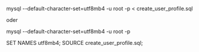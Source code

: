 mysql --default-character-set=utf8mb4 -u root -p < create_user_profile.sql

oder

mysql --default-character-set=utf8mb4 -u root -p

SET NAMES utf8mb4;
SOURCE create_user_profile.sql;